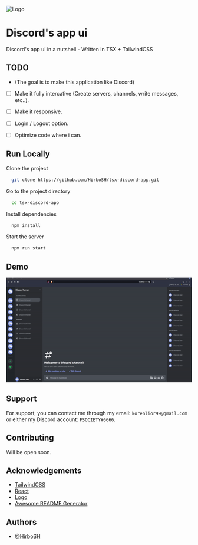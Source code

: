 
![Logo](https://miro.medium.com/max/1200/1*A1bEPfQeGGKp98z1cdctVA.png)


# Discord's app ui

Discord's app ui in a nutshell - Written in TSX + TailwindCSS
## TODO

* (The goal is to make this application like Discord)

- [ ]   Make it fully intercative (Create servers, channels, write messages, etc..).
- [ ]   Make it responsive.
- [ ]   Login / Logout option.
- [ ]   Optimize code where i can.


## Run Locally

Clone the project

```bash
  git clone https://github.com/HirboSH/tsx-discord-app.git
```

Go to the project directory

```bash
  cd tsx-discord-app
```

Install dependencies

```bash
  npm install
```

Start the server

```bash
  npm run start
```


## Demo

![](https://github.com/HirboSH/react-tsx-discord-app/blob/master/demo.gif)


## Support

For support, you can contact me through my email: `korenlior99@gmail.com` or either my Discord account: `FSOCIETY#6666`.


## Contributing

Will be open soon.

## Acknowledgements

 - [TailwindCSS](https://tailwindcss.com/)
 - [React](https://reactjs.org/)
 - [Logo](https://miro.medium.com/max/1200/1*A1bEPfQeGGKp98z1cdctVA.png)
 - [Awesome README Generator](https://readme.so/)


## Authors

- [@HirboSH](https://www.github.com/HirboSH)

